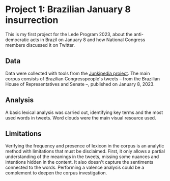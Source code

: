 # Project 1: Brazilian January 8 insurrection
This is my first project for the Lede Program 2023, about the anti-democratic acts in Brazil on January 8 and how National Congress members discussed it on Twitter.

## Data
Data were collected with tools from the [Junkipedia project](https://www.junkipedia.org/). The main corpus consists of Brazilian Congresspeople's tweets – from the Brazilian House of Representatives and Senate –, published on January 8, 2023.

## Analysis
A basic lexical analysis was carried out, identifying key terms and the most used words in tweets. Word clouds were the main visual resource used.

## Limitations
Verifying the frequency and presence of lexicon in the corpus is an analytic method with limitations that must be disclaimed. First, it only allows a partial understanding of the meanings in the tweets, missing some nuances and intentions hidden in the content. It also doesn't capture the sentiments connected to the words. Performing a valence analysis could be a complement to deepen the corpus investigation.

